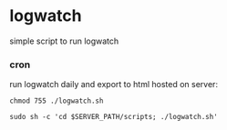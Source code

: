 # logwatch

simple script to run logwatch

### cron

run logwatch daily and export to html hosted on server:

`chmod 755 ./logwatch.sh`

`sudo sh -c 'cd $SERVER_PATH/scripts; ./logwatch.sh'`
